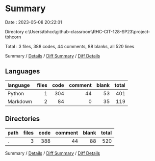 # Summary

Date : 2023-05-08 20:22:01

Directory c:\\Users\\tbhco\\github-classroom\\RHC-CIT-128-SP23\\project-tbhcorn

Total : 3 files,  388 codes, 44 comments, 88 blanks, all 520 lines

Summary / [Details](details.md) / [Diff Summary](diff.md) / [Diff Details](diff-details.md)

## Languages
| language | files | code | comment | blank | total |
| :--- | ---: | ---: | ---: | ---: | ---: |
| Python | 1 | 304 | 44 | 53 | 401 |
| Markdown | 2 | 84 | 0 | 35 | 119 |

## Directories
| path | files | code | comment | blank | total |
| :--- | ---: | ---: | ---: | ---: | ---: |
| . | 3 | 388 | 44 | 88 | 520 |

Summary / [Details](details.md) / [Diff Summary](diff.md) / [Diff Details](diff-details.md)